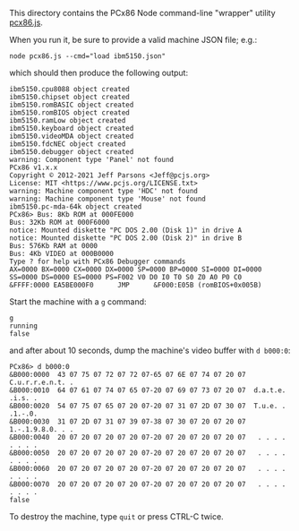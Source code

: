 This directory contains the PCx86 Node command-line "wrapper" utility [pcx86.js](pcx86.js).

When you run it, be sure to provide a valid machine JSON file; e.g.:

	node pcx86.js --cmd="load ibm5150.json"

which should then produce the following output:

	ibm5150.cpu8088 object created
	ibm5150.chipset object created
	ibm5150.romBASIC object created
	ibm5150.romBIOS object created
	ibm5150.ramLow object created
	ibm5150.keyboard object created
	ibm5150.videoMDA object created
	ibm5150.fdcNEC object created
	ibm5150.debugger object created
	warning: Component type 'Panel' not found
	PCx86 v1.x.x
	Copyright © 2012-2021 Jeff Parsons <Jeff@pcjs.org>
	License: MIT <https://www.pcjs.org/LICENSE.txt>
	warning: Machine component type 'HDC' not found
	warning: Machine component type 'Mouse' not found
	ibm5150.pc-mda-64k object created
	PCx86> Bus: 8Kb ROM at 000FE000
	Bus: 32Kb ROM at 000F6000
	notice: Mounted diskette "PC DOS 2.00 (Disk 1)" in drive A
	notice: Mounted diskette "PC DOS 2.00 (Disk 2)" in drive B
	Bus: 576Kb RAM at 0000
	Bus: 4Kb VIDEO at 000B0000
	Type ? for help with PCx86 Debugger commands
	AX=0000 BX=0000 CX=0000 DX=0000 SP=0000 BP=0000 SI=0000 DI=0000 
	SS=0000 DS=0000 ES=0000 PS=F002 V0 D0 I0 T0 S0 Z0 A0 P0 C0 
	&FFFF:0000 EA5BE000F0      JMP      &F000:E05B (romBIOS+0x005B)

Start the machine with a `g` command:

	g
	running
	false

and after about 10 seconds, dump the machine's video buffer with `d b000:0`:

	PCx86> d b000:0
	&B000:0000  43 07 75 07 72 07 72 07-65 07 6E 07 74 07 20 07  C.u.r.r.e.n.t. .
	&B000:0010  64 07 61 07 74 07 65 07-20 07 69 07 73 07 20 07  d.a.t.e. .i.s. .
	&B000:0020  54 07 75 07 65 07 20 07-20 07 31 07 2D 07 30 07  T.u.e. . .1.-.0.
	&B000:0030  31 07 2D 07 31 07 39 07-38 07 30 07 20 07 20 07  1.-.1.9.8.0. . .
	&B000:0040  20 07 20 07 20 07 20 07-20 07 20 07 20 07 20 07   . . . . . . . .
	&B000:0050  20 07 20 07 20 07 20 07-20 07 20 07 20 07 20 07   . . . . . . . .
	&B000:0060  20 07 20 07 20 07 20 07-20 07 20 07 20 07 20 07   . . . . . . . .
	&B000:0070  20 07 20 07 20 07 20 07-20 07 20 07 20 07 20 07   . . . . . . . .
	false

To destroy the machine, type `quit` or press CTRL-C twice.
